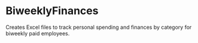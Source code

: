 # BiweeklyFinances
Creates Excel files to track personal spending and finances by category for biweekly paid employees.
